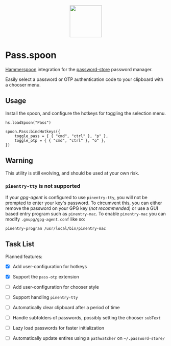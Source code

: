 <div align="center">
    <img src="https://user-images.githubusercontent.com/5807118/140546479-7d826707-8312-4c73-b2e7-9c3952f14cd8.png" width="100" height="100">
</div>

# Pass.spoon

[Hammerspoon](https://www.hammerspoon.org) integration for the [password-store](https://www.passwordstore.org) password manager.

Easily select a password or OTP authentication code to your clipboard with a chooser menu.

## Usage

Install the spoon, and configure the hotkeys for toggling the selection menu.

```
hs.loadSpoon("Pass")

spoon.Pass:bindHotkeys({
    toggle_pass = { { "cmd", "ctrl" }, "p" },
    toggle_otp = { { "cmd", "ctrl" }, "o" },
})
```

## Warning

This utility is still evolving, and should be used at your own risk.

### `pinentry-tty` is not supported

If your _gpg-agent_ is configured to use `pinentry-tty`, you will not be prompted to enter your key's password. To circumvent this, you can either remove the password on your GPG key (_not recommended_) or use a GUI based entry program such as `pinentry-mac`. To enable `pinentry-mac` you can modify `.gnupg/gpg-agent.conf` like so:

```
pinentry-program /usr/local/bin/pinentry-mac
```

## Task List

Planned features:

- [x] Add user-configuration for hotkeys
- [x] Support the `pass-otp` extension
- [ ] Add user-configuration for chooser style
- [ ] Support handling `pinentry-tty`
- [ ] Automatically clear clipboard after a period of time
- [ ] Handle subfolders of passwords, possibly setting the chooser `subText`
- [ ] Lazy load passwords for faster initialization
- [ ] Automatically update entires using a `pathwatcher` on `~/.password-store/`


